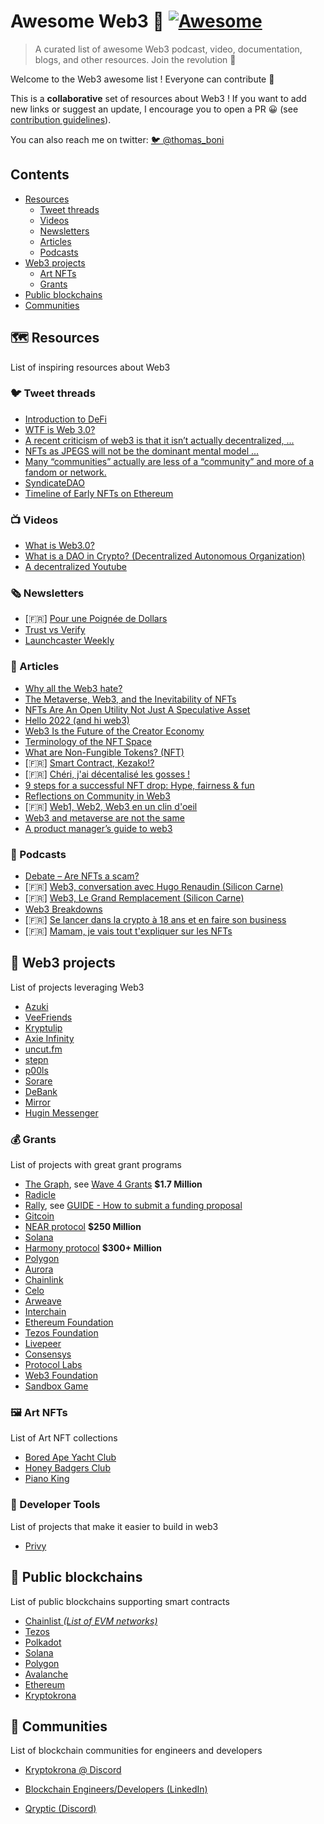 # Awesome Web3 🌊 [![Awesome](https://awesome.re/badge.svg)](https://awesome.re)

> A curated list of awesome Web3 podcast, video, documentation, blogs, and other resources. Join the revolution 🌊

Welcome to the Web3 awesome list ! Everyone can contribute 🙌

This is a **collaborative** set of resources about Web3 ! If you want to add
new links or suggest an update, I encourage you to open a PR 😀 (see
[contribution guidelines](contributing.md)).

You can also reach me on twitter: [🐦 @thomas_boni](https://twitter.com/thomas_boni)

## Contents

- [Resources](#%EF%B8%8F-resources)
    - [Tweet threads](#-tweet-threads)
    - [Videos](#-videos)
    - [Newsletters](#%EF%B8%8F-newsletters)
    - [Articles](#-articles)
    - [Podcasts](#-podcasts)
- [Web3 projects](#-web3-projects)
    - [Art NFTs](#%EF%B8%8F-art-nfts)
    - [Grants](#-grants)
- [Public blockchains](#-public-blockchains)
- [Communities](#-communities)

## 🗺️ Resources

List of inspiring resources about Web3

### 🐦 Tweet threads

- [Introduction to DeFi](https://twitter.com/GregoireGambatt/status/1483778941693399040)
- [WTF is Web 3.0?](https://twitter.com/codingyuri/status/1443183971127410694)
- [A recent criticism of web3 is that it isn’t actually decentralized, ...](https://twitter.com/cdixon/status/1485303906154467330)
- [NFTs as JPEGS will not be the dominant mental model ...](https://twitter.com/john_c_palmer/status/1485696543277690887)
- [Many “communities” actually are less of a “community” and more of a fandom or network.](https://twitter.com/erinmikail/status/1467269554858602511)
- [SyndicateDAO](https://twitter.com/SyndicateDAO/status/1486001592692260870)
- [Timeline of Early NFTs on Ethereum](https://twitter.com/LeonidasNFT/status/1470397114169630726)

### 📺 Videos

- [What is Web3.0?](https://www.youtube.com/watch?v=nHhAEkG1y2U)
- [What is a DAO in Crypto? (Decentralized Autonomous Organization)](https://www.youtube.com/watch?v=KHm0uUPqmVE)
- [A decentralized Youtube](https://www.youtube.com/watch?v=RCB_udRbF7Q)

### 🗞️ Newsletters

- [🇫🇷] [Pour une Poignée de Dollars](https://pourunepoigneededollars.substack.com/)
- [Trust vs Verify](https://thedailygwei.substack.com/p/trust-vs-verify-the-daily-gwei-421)
- [Launchcaster Weekly](https://www.launchcaster.xyz/weekly/)

### 📄 Articles

- [Why all the Web3 hate?](https://gendal.me/2022/01/13/why-all-the-web3-hate/)
- [The Metaverse, Web3, and the Inevitability of NFTs](https://medium.com/the-shadow/the-metaverse-web3-and-the-inevitability-of-nfts-18c8fff1db2a)
- [NFTs Are An Open Utility Not Just A Speculative Asset](https://polluterofminds.medium.com/nfts-are-an-open-utility-not-just-a-speculative-asset-353cbe8d72fc)
- [Hello 2022 (and hi web3)](https://uncutfm.substack.com/p/hello-2022-and-hi-web3)
- [Web3 Is the Future of the Creator Economy](https://www.entrepreneur.com/article/403948)
- [Terminology of the NFT Space](https://medium.com/web-design-web-developer-magazine/terminology-of-the-nft-space-aping-mooning-rugging-paperhands-diamondhands-lfg-7524db22185c)
- [What are Non-Fungible Tokens? (NFT)](https://www.kraken.com/learn/what-are-non-fungible-tokens-nft)
- [🇫🇷] [Smart Contract, Kezako!?](https://pourunepoigneededollars.substack.com/p/smart-contract-kezako)
- [🇫🇷] [Chéri, j'ai décentalisé les gosses !](https://pourunepoigneededollars.substack.com/p/cheri-jai-decentralise-les-gosses)
- [9 steps for a successful NFT drop: Hype, fairness & fun](https://queue-it.com/blog/successful-nft-drop/)
- [Reflections on Community in Web3](https://davidspinks.substack.com/p/reflections-on-community-in-web3)
- [🇫🇷] [Web1, Web2, Web3 en un clin d'oeil ](https://www.lesnumeriques.com/vie-du-net/qu-est-ce-que-le-web3-et-comment-il-pourrait-changer-la-face-d-internet-a172679.html)
- [Web3 and metaverse are not the same](https://www.coindesk.com/layer2/2021/12/21/web-3-and-the-metaverse-are-not-the-same/)
- [A product manager’s guide to web3](https://www.lennysnewsletter.com/p/a-product-managers-guide-to-web3?r=g4e6g)

### 🎤 Podcasts

- [Debate – Are NFTs a scam?](https://www.floorisrising.com/podcast/debate-dennis-porter/)
- [🇫🇷] [Web3, conversation avec Hugo Renaudin (Silicon Carne)](https://podcasts.google.com/feed/aHR0cHM6Ly93d3cuc3ByZWFrZXIuY29tL3Nob3cvNDEyMTM3NS9lcGlzb2Rlcy9mZWVk/episode/aHR0cHM6Ly9hcGkuc3ByZWFrZXIuY29tL2VwaXNvZGUvNDgzMzY4MjI)
- [🇫🇷] [Web3, Le Grand Remplacement (Silicon Carne)](https://podcasts.google.com/feed/aHR0cHM6Ly93d3cuc3ByZWFrZXIuY29tL3Nob3cvNDEyMTM3NS9lcGlzb2Rlcy9mZWVk/episode/aHR0cHM6Ly9hcGkuc3ByZWFrZXIuY29tL2VwaXNvZGUvNDc5MzU3OTg)
- [Web3 Breakdowns](https://podcasts.google.com/feed/aHR0cHM6Ly93ZWJ0aHJlZS5saWJzeW4uY29tL3Jzcw)
- [🇫🇷] [Se lancer dans la crypto à 18 ans et en faire son business](https://lamartingale.io/crypto-monnaies/se-lancer-dans-la-crypto-a-18-ans-et-en-faire-son-business/)
- [🇫🇷] [Mamam, je vais tout t'expliquer sur les NFTs](https://lamartingale.io/crypto-monnaies/maman-je-vais-tout-texpliquer-sur-les-nfts/)

## 🍔 Web3 projects

List of projects leveraging Web3

- [Azuki](https://invisiblecollege.substack.com/p/azuki)
- [VeeFriends](https://veefriends.com/)
- [Kryptulip](https://www.kryptulip.com/)
- [Axie Infinity](https://axieinfinity.com/)
- [uncut.fm](https://uncut.fm/)
- [stepn](https://www.stepn.com/)
- [p00ls](https://www.p00ls.io/)
- [Sorare](https://sorare.com/)
- [DeBank](https://debank.com/)
- [Mirror](https://mirror.xyz/)
- [Hugin Messenger](https://hugin.chat)

### 💰 Grants 

List of projects with great grant programs

- [The Graph](https://twitter.com/graphprotocol), see [Wave 4 Grants](https://thegraph.com/blog/wave-four-grants) **$1.7 Million**
- [Radicle](https://twitter.com/radicle)
- [Rally](https://twitter.com/rally_io), see [GUIDE - How to submit a funding proposal](https://forum.rally.io/t/guide-how-to-submit-a-funding-proposal/1407)
- [Gitcoin](https://gitcoin.co)
- [NEAR protocol](https://near.org/grants/) **$250 Million**
- [Solana](https://solana.foundation/grants)
- [Harmony protocol](https://open.harmony.one/300m-on-bounties-grants-daos/apply-for-grants-or-dao) **$300+ Million**
- [Polygon](https://polygon.technology/developer-support-program/)
- [Aurora](https://aurora.dev/grants)
- [Chainlink](https://chain.link/community/grants)
- [Celo](https://celo.org/experience/grants#introduction)
- [Arweave](https://www.arweave.org/get-involved/investment-funding)
- [Interchain](https://interchain.io/funding/)
- [Ethereum Foundation](https://ethereum.org/en/community/grants/)
- [Tezos Foundation](https://tezos.foundation/grants/)
- [Livepeer](https://github.com/livepeer/Grant-Program)
- [Consensys](https://consensys.net/grants/)
- [Protocol Labs](https://grants.protocol.ai/)
- [Web3 Foundation](https://web3.foundation/grants/)
- [Sandbox Game](https://www.sandbox.game/fund/en/)

### 🖼️ Art NFTs

List of Art NFT collections

- [Bored Ape Yacht Club](https://boredapeyachtclub.com/)
- [Honey Badgers Club](https://honeybadgers.club/)
- [Piano King](https://piano-king.com/)

### 🔧 Developer Tools

List of projects that make it easier to build in web3

- [Privy](https://privy.io)

## 🔗 Public blockchains

List of public blockchains supporting smart contracts

- [Chainlist *(List of EVM networks)*](https://chainlist.org/)
- [Tezos](https://tezos.com/)
- [Polkadot](https://polkadot.network/)
- [Solana](https://solana.com/)
- [Polygon](https://polygon.technology/)
- [Avalanche](https://www.avax.network/)
- [Ethereum](https://ethereum.org/en/)
- [Kryptokrona](https://kryptokrona.org)

## 💬 Communities

List of blockchain communities for engineers and developers

- [Kryptokrona @ Discord](https://discord.gg/VTgsTGS9b7)

- [Blockchain Engineers/Developers (LinkedIn)](https://www.linkedin.com/groups/12650724/)
- [Qryptic (Discord)](https://discord.gg/vyyqsvbU4h)
